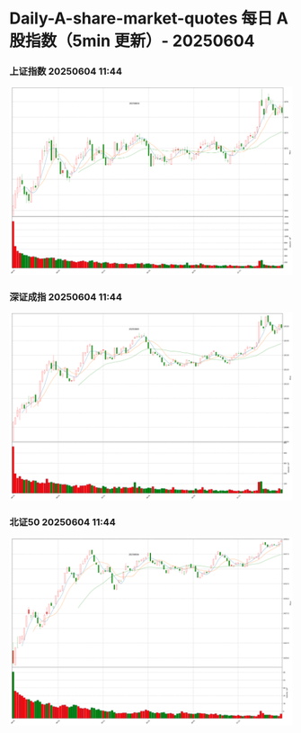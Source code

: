 
# Daily-A-share-market-quotes 每日 A 股指数（5min 更新）- 20250604

### 上证指数 20250604 11:44
![](./fig/2025/6/20250604-sh000001.png)

### 深证成指 20250604 11:44
![](./fig/2025/6/20250604-sz399001.png)

### 北证50 20250604 11:44
![](./fig/2025/6/20250604-bj899050.png)
